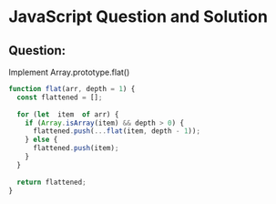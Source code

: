 # JavaScript Question and Solution

## Question:
Implement Array.prototype.flat()

```javascript
function flat(arr, depth = 1) {
  const flattened = [];
  
  for (let  item  of arr) {
    if (Array.isArray(item) && depth > 0) {
      flattened.push(...flat(item, depth - 1));
    } else {
      flattened.push(item);
    }
  }
  
  return flattened;
}
